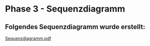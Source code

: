 # Phase 3 - Sequenzdiagramm

## Folgendes Sequenzdiagramm wurde erstellt:

[Sequenzdiagramm.pdf](sequenzdiagramm.pdf)

